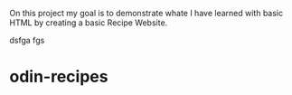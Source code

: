 On this project my goal is to demonstrate whate I have learned with basic HTML by creating a basic Recipe Website.

dsfga
fgs
 # odin-recipes